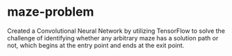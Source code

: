 # maze-problem
Created a Convolutional Neural Network by utilizing TensorFlow to solve the challenge of identifying whether any arbitrary maze has a solution path or not, which begins at the entry point and ends at the exit point.
